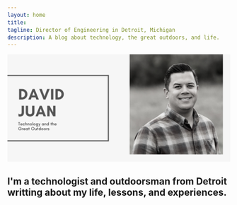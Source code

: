 ```yaml
---
layout: home
title:
tagline: Director of Engineering in Detroit, Michigan
description: A blog about technology, the great outdoors, and life.
---
```


<img src="/assets/images/hero-gray.png" alt="Hero Image" class="hero">

## I'm a technologist and outdoorsman from Detroit writting about my life, lessons, and experiences.


